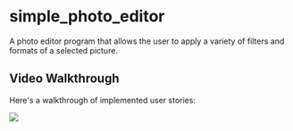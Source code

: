 # simple_photo_editor

A photo editor program that allows the user to apply a variety of filters and formats of a selected picture.

## Video Walkthrough
Here's a walkthrough of implemented user stories:

![](http://g.recordit.co/uOEpORj8kB.gif)


